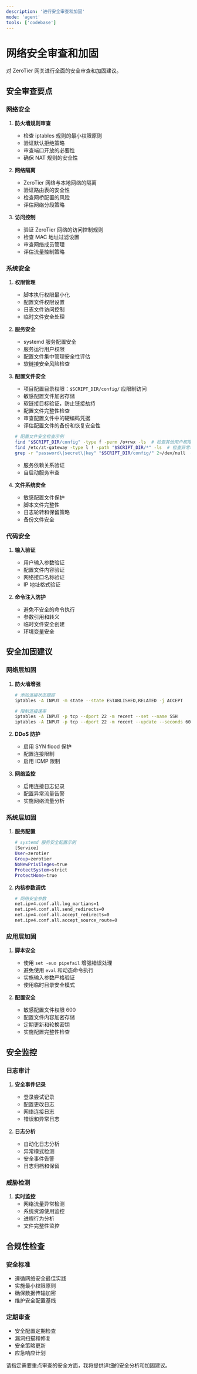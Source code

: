 ```yaml
---
description: '进行安全审查和加固'
mode: 'agent'
tools: ['codebase']
---
```


# 网络安全审查和加固

对 ZeroTier 网关进行全面的安全审查和加固建议。

## 安全审查要点

### 网络安全
1. **防火墙规则审查**
   - 检查 iptables 规则的最小权限原则
   - 验证默认拒绝策略
   - 审查端口开放的必要性
   - 确保 NAT 规则的安全性

2. **网络隔离**
   - ZeroTier 网络与本地网络的隔离
   - 验证路由表的安全性
   - 检查网桥配置的风险
   - 评估网络分段策略

3. **访问控制**
   - 验证 ZeroTier 网络的访问控制规则
   - 检查 MAC 地址过滤设置
   - 审查网络成员管理
   - 评估流量控制策略

### 系统安全
1. **权限管理**
   - 脚本执行权限最小化
   - 配置文件权限设置
   - 日志文件访问控制
   - 临时文件安全处理

2. **服务安全**
   - systemd 服务配置安全
   - 服务运行用户权限
   - 配置文件集中管理安全性评估
   - 软链接安全风险检查

3. **配置文件安全**
   - 项目配置目录权限：`$SCRIPT_DIR/config/` 应限制访问
   - 敏感配置文件加密存储
   - 软链接目标验证，防止链接劫持
   - 配置文件完整性检查
   - 审查配置文件中的硬编码凭据
   - 评估配置文件的备份和恢复安全性
   ```bash
   # 配置文件安全检查示例
   find "$SCRIPT_DIR/config" -type f -perm /o+rwx -ls  # 检查其他用户权限
   find /etc/zt-gateway -type l ! -path "$SCRIPT_DIR/*" -ls  # 检查异常软链接
   grep -r "password\|secret\|key" "$SCRIPT_DIR/config/" 2>/dev/null  # 查找敏感信息
   ```
   - 服务依赖关系验证
   - 自启动服务审查

3. **文件系统安全**
   - 敏感配置文件保护
   - 脚本文件完整性
   - 日志轮转和保留策略
   - 备份文件安全

### 代码安全
1. **输入验证**
   - 用户输入参数验证
   - 配置文件内容验证
   - 网络接口名称验证
   - IP 地址格式验证

2. **命令注入防护**
   - 避免不安全的命令执行
   - 参数引用和转义
   - 临时文件安全创建
   - 环境变量安全

## 安全加固建议

### 网络层加固
1. **防火墙增强**
   ```bash
   # 添加连接状态跟踪
   iptables -A INPUT -m state --state ESTABLISHED,RELATED -j ACCEPT

   # 限制连接速率
   iptables -A INPUT -p tcp --dport 22 -m recent --set --name SSH
   iptables -A INPUT -p tcp --dport 22 -m recent --update --seconds 60 --hitcount 4 --name SSH -j DROP
   ```

2. **DDoS 防护**
   - 启用 SYN flood 保护
   - 配置连接限制
   - 启用 ICMP 限制

3. **网络监控**
   - 启用连接日志记录
   - 配置异常流量告警
   - 实施网络流量分析

### 系统层加固
1. **服务配置**
   ```bash
   # systemd 服务安全配置示例
   [Service]
   User=zerotier
   Group=zerotier
   NoNewPrivileges=true
   ProtectSystem=strict
   ProtectHome=true
   ```

2. **内核参数调优**
   ```bash
   # 网络安全参数
   net.ipv4.conf.all.log_martians=1
   net.ipv4.conf.all.send_redirects=0
   net.ipv4.conf.all.accept_redirects=0
   net.ipv4.conf.all.accept_source_route=0
   ```

### 应用层加固
1. **脚本安全**
   - 使用 `set -euo pipefail` 增强错误处理
   - 避免使用 `eval` 和动态命令执行
   - 实施输入参数严格验证
   - 使用临时目录安全模式

2. **配置安全**
   - 敏感配置文件权限 600
   - 配置文件内容加密存储
   - 定期更新和轮换密钥
   - 实施配置完整性检查

## 安全监控

### 日志审计
1. **安全事件记录**
   - 登录尝试记录
   - 配置更改日志
   - 网络连接日志
   - 错误和异常日志

2. **日志分析**
   - 自动化日志分析
   - 异常模式检测
   - 安全事件告警
   - 日志归档和保留

### 威胁检测
1. **实时监控**
   - 网络流量异常检测
   - 系统资源使用监控
   - 进程行为分析
   - 文件完整性监控

## 合规性检查

### 安全标准
- 遵循网络安全最佳实践
- 实施最小权限原则
- 确保数据传输加密
- 维护安全配置基线

### 定期审查
- 安全配置定期检查
- 漏洞扫描和修复
- 安全策略更新
- 应急响应计划

请指定需要重点审查的安全方面，我将提供详细的安全分析和加固建议。
